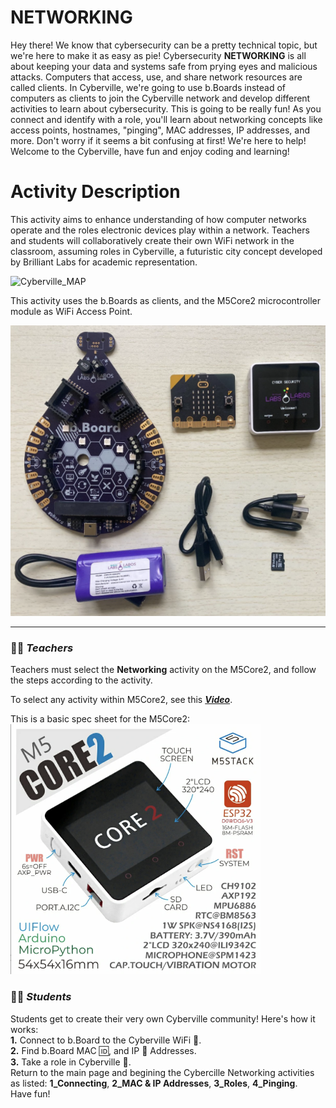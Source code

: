 # NETWORKING 

Hey there! We know that cybersecurity can be a pretty technical topic, but we're here to make it as easy as pie! Cybersecurity __NETWORKING__ is all about keeping your data and systems safe from prying eyes and malicious attacks. Computers that access, use, and share network resources are called clients. In Cyberville, we're going to use b.Boards instead of computers as clients to join the Cyberville network and develop different activities to learn about cybersecurity. This is going to be really fun! As you connect and identify with a role, you'll learn about networking concepts like access points, hostnames, "pinging", MAC addresses, IP addresses, and more. Don't worry if it seems a bit confusing at first! We're here to help! Welcome to the Cyberville, have fun and enjoy coding and learning!

# Activity Description
This activity aims to enhance understanding of how computer networks operate and the roles electronic devices play within a network. Teachers and students will collaboratively create their own WiFi network in the classroom, assuming roles in Cyberville, a futuristic city concept developed by Brilliant Labs for academic representation.

![Cyberville_MAP](https://github.com/Brilliant-Labs/code.bl/blob/code_alpha/packaged/docs/static/mb/projects/bboard-tutorials-cyberville/Networking/Cyberville-EN.png?raw=true "Cyberville MAP")

This activity uses the b.Boards as clients, and the M5Core2 microcontroller module as WiFi Access Point.

![bbord-M5](https://github.com/Brilliant-Labs/code.bl/blob/code_alpha/packaged/docs/static/mb/projects/bboard-tutorials-cyberville/Networking/bbord-M5.png?raw=true "bbord-M5")

---

### 🧑‍🏫  __*Teachers*__
Teachers must select the __Networking__ activity on the M5Core2, and follow the steps according to the activity.

To select any activity within M5Core2, see this [**_Video_**](https://www.canva.com/design/DAGJhm69_Mk/JdN1bb74mN-bKiclzST5Ag/watch?utm_content=DAGJhm69_Mk&utm_campaign=designshare&utm_medium=link&utm_source=editor).

This is a basic spec sheet for the M5Core2:  
<img src="https://github.com/Brilliant-Labs/code.bl/blob/code_alpha/packaged/docs/static/mb/projects/bboard-tutorials-cyberville/Networking/M5core2.png?raw=true" alt="M5core2" title="Spec sheet M5Core2" width="400" />

### 🧑‍🎓 __*Students*__
Students get to create their very own Cyberville community! Here's how it works:   
  __1.__ Connect to b.Board to the Cyberville WiFi 📳.  
  __2.__ Find b.Board MAC 🆔, and IP 📮 Addresses.  
  __3.__ Take a role in Cyberville 👤.  
Return to the main page and begining the Cybercille Networking activities as listed:  __1_Connecting__, __2_MAC & IP Addresses__, __3_Roles__, __4_Pinging__.  
Have fun! 